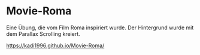 # Movie-Roma

Eine Übung, die vom Film Roma inspiriert wurde. Der Hintergrund wurde mit dem Parallax Scrolling kreiert. 

https://kadi1996.github.io/Movie-Roma/
